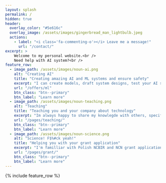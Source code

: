 ```yaml
---
layout: splash
permalink: /
hidden: true
header:
  overlay_color: "#5e616c"
  overlay_image: /assets/images/gingerbread_man_lightbulb.jpeg
  actions:
    - label: "<i class='fa-commenting-o'></i> Leave me a message!"
      url: "/contact/"
excerpt: >
    Welcome to my personal website.<br />
    Need help with AI system?<br />
feature_row:
  - image_path: /assets/images/noun-ai.png
    alt: "Creating AI"
    title: "Creating amazing AI and ML systems and ensure safety"
    excerpt: "I can create models, draft system designs, test your AI system for vulnerabilities and brainstorm solutions with you. I am very keen on discusing these kind of problems so feel free to just reach out."
    url: "/offers/ml"
    btn_class: "btn--primary"
    btn_label: "Learn more"
  - image_path: /assets/images/noun-teaching.png
    alt: "Teaching"
    title: "Teaching you and your company about technology"
    excerpt: "Im always happy to share my knowlegde with others, specifically on topics of: Python, Machine Learning, Computer Vision, AI and system design."
    url: "/pages/teaching/"
    btn_class: "btn--primary"
    btn_label: "Learn more"
  - image_path: /assets/images/noun-science.png
    alt: "Science! F$%#ck yeah!"
    title: "Helping you with your grant application"
    excerpt: "I'm familliar with Polish NCBIR and NCN grant application processes, but feel free to talk about other sources."
    url: "/pages/grant/"
    btn_class: "btn--primary"
    btn_label: "Learn more"      
---
```

{% include feature_row %}
